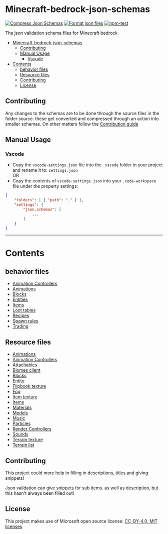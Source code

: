 # Minecraft-bedrock-json-schemas

[![Compress Json Schemas](https://github.com/Blockception/Minecraft-bedrock-json-schemas/actions/workflows/compress-json-schemas.yml/badge.svg?branch=main&event=push)](https://github.com/Blockception/Minecraft-bedrock-json-schemas/actions/workflows/compress-json-schemas.yml)
[![Format json files](https://github.com/Blockception/Minecraft-bedrock-json-schemas/actions/workflows/format-json-files.yml/badge.svg?branch=main&event=push)](https://github.com/Blockception/Minecraft-bedrock-json-schemas/actions/workflows/format-json-files.yml)
[![npm-test](https://github.com/Blockception/Minecraft-bedrock-json-schemas/actions/workflows/npm-test.yml/badge.svg)](https://github.com/Blockception/Minecraft-bedrock-json-schemas/actions/workflows/npm-test.yml)

The json validation schema files for Minecraft bedrock

- [Minecraft-bedrock-json-schemas](#minecraft-bedrock-json-schemas)
	- [Contributing](#contributing)
	- [Manual Usage](#manual-usage)
		- [Vscode](#vscode)
- [Contents](#contents)
	- [behavior files](#behavior-files)
	- [Resource files](#resource-files)
	- [Contributing](#contributing-1)
	- [License](#license)

## Contributing

Any changes to the schemas are to be done through the source files in the folder source. these get converted and compressed through an action into
smaller schemas. On other matters follow the [Contribution guide](CONTRIBUTING.md)

## Manual Usage

### Vscode

- Copy the `vscode-settings.json` file into the `.vscode` folder in your project and rename it to: `settings.json`  
  OR
- Copy the contents of `vscode-settings.json` into your `.code-workspace` file under the property settings:

```json
{
	"folders": [ { "path": "." } ],
	"settings": {
		"json.schemas": [
			...
		]
	}
}
```

---

# Contents

## behavior files

- [Animation Controllers](behavior/animation_controllers/animation_controller.json)
- [Animations](behavior/animations/animations.json)
- [Blocks](behavior/blocks/blocks.json)
- [Entities](behavior/entities/entities.json)
- [Items](behavior/items/items.json)
- [Loot tables](behavior/loot_tables/loot_tables.json)
- [Recipes](behavior/recipes/recipes.json)
- [Spawn rules](behavior/spawn_rules/spawn_rules.json)
- [Trading](behavior/trading/trading.json)

## Resource files

- [Animations](resource/animations/animations.json)
- [Animation Controllers](resource/animation_controllers/animation_controller.json)
- [Attachables](resource/attachables/attachables.json)
- [Biomes client](resource/biomes_client.json)
- [Blocks](resource/blocks.json)
- [Entity](resource/entity/entities.json)
- [Flipbook texture](resource/textures/flipbook_textures.json)
- [Fog](resource/fog/fog.json)
- [Item texture](resource/textures/item_texture.json)
- [Items](resource/items/items.json)
- [Materials](resource/materials/materials.json)
- [Models](resource/models/entity/model_entity.json)
- [Music](resource/sounds/music_definitions.json)
- [Particles](resource/particles/particles.json)
- [Render Controllers](resource/render_controllers/render_controllers.json)
- [Sounds](resource/sounds/sound_definitions.json)
- [Terrain texture](resource/textures/terrain_texture.json)
- [Terrain list](resource/textures/texture_list.json)

## Contributing

This project could more help in filling in descriptions, titles and giving snippets!

Json validation can give snippets for sub items. as well as description, but this hasn't always been filled out!


## License

This project makes use of Microsoft open source license:
[CC-BY-4.0, MIT licenses](https://github.com/MicrosoftDocs/minecraft-creator/blob/main/LICENSE)